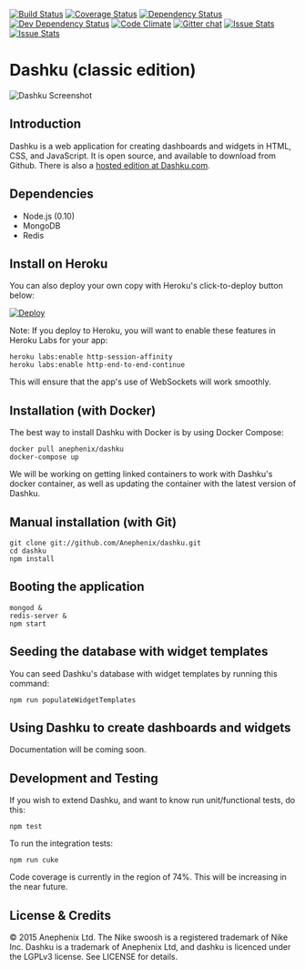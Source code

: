[![Build Status](https://travis-ci.org/dashku/dashku.svg)](https://travis-ci.org/dashku/dashku)
[![Coverage Status](https://coveralls.io/repos/dashku/dashku/badge.svg?branch=master)](https://coveralls.io/r/dashku/dashku?branch=master)
[![Dependency Status](https://david-dm.org/dashku/dashku.svg)](https://david-dm.org/dashku/dashku)
[![Dev Dependency Status](https://david-dm.org/dashku/dashku/dev-status.svg)](https://david-dm.org/dashku/dashku#info=devDependencies)
[![Code Climate](https://codeclimate.com/github/dashku/dashku.svg)](https://codeclimate.com/github/dashku/dashku)
[![Gitter chat](https://badges.gitter.im/dashku/dashku.svg)](https://gitter.im/dashku/dashku)
[![Issue Stats](http://issuestats.com/github/dashku/dashku/badge/pr)](http://issuestats.com/github/dashku/dashku)
[![Issue Stats](http://issuestats.com/github/dashku/dashku/badge/issue)](http://issuestats.com/github/dashku/dashku)

Dashku (classic edition)
===

![Dashku Screenshot](https://raw.github.com/dashku/dashku/master/dashku-screenshot.png)

Introduction
---

Dashku is a web application for creating dashboards and widgets in HTML, CSS, and JavaScript. It is open source, and available to download from Github. There is also a [hosted edition at Dashku.com](https://dashku.com).

Dependencies
---

- Node.js (0.10)
- MongoDB
- Redis

Install on Heroku
---

You can also deploy your own copy with Heroku's click-to-deploy button below:

[![Deploy](https://www.herokucdn.com/deploy/button.svg)](https://www.heroku.com/deploy/?template=https://github.com/zeppelin-no/dashku)

Note: If you deploy to Heroku, you will want to enable these features in Heroku Labs for your app:
    
    heroku labs:enable http-session-affinity
    heroku labs:enable http-end-to-end-continue

This will ensure that the app's use of WebSockets will work smoothly.

Installation (with Docker)
---

The best way to install Dashku with Docker is by using Docker Compose:

    docker pull anephenix/dashku
    docker-compose up

We will be working on getting linked containers to work with Dashku's docker container, as well as updating the container with the latest version of Dashku.

Manual installation (with Git)
---

    git clone git://github.com/Anephenix/dashku.git
    cd dashku
    npm install

Booting the application
---

    mongod &
    redis-server &
    npm start

Seeding the database with widget templates
---

You can seed Dashku's database with widget templates by running this command:

    npm run populateWidgetTemplates

Using Dashku to create dashboards and widgets
---

Documentation will be coming soon.

Development and Testing
---

If you wish to extend Dashku, and want to know run unit/functional tests, do this:

    npm test

To run the integration tests:

    npm run cuke

Code coverage is currently in the region of 74%. This will be increasing in the near future.

License & Credits
---

&copy; 2015 Anephenix Ltd. The Nike swoosh is a registered trademark of Nike Inc. Dashku is a trademark of Anephenix Ltd, and dashku is licenced under the LGPLv3 license. See LICENSE for details.
